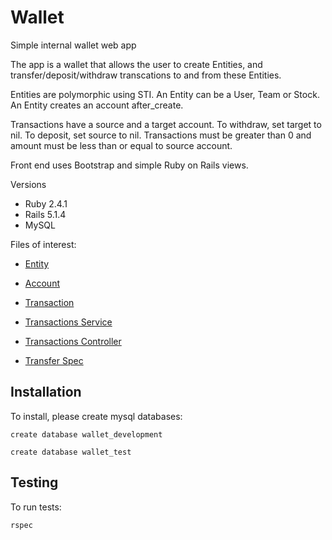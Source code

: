 # Wallet

Simple internal wallet web app

The app is a wallet that allows the user to create Entities, and transfer/deposit/withdraw transcations to and from these Entities.

Entities are polymorphic using STI. An Entity can be a User, Team or Stock. An Entity creates an account after_create.

Transactions have a source and a target account. To withdraw, set target to nil. To deposit, set source to nil. Transactions must be greater than 0 and amount must be less than or equal to source account.

Front end uses Bootstrap and simple Ruby on Rails views.

Versions

* Ruby 2.4.1 
* Rails 5.1.4
* MySQL
 
Files of interest:

* [Entity](app/models/entity.rb)

* [Account](app/models/account.rb)

* [Transaction](app/models/transaction.rb)

* [Transactions Service](app/services/transaction_service.rb)

* [Transactions Controller](app/controllers/transactions_controller.rb)

* [Transfer Spec ](spec/features/transfers_spec.rb)

## Installation

To install, please create mysql databases:

`create database wallet_development`

`create database wallet_test`

## Testing

To run tests:

`rspec`

